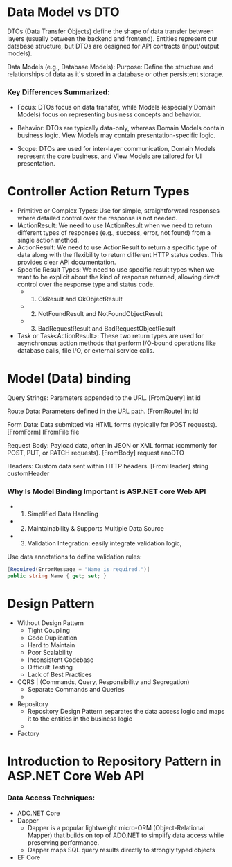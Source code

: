 # Data Model vs DTO

DTOs (Data Transfer Objects) define the shape of data transfer between layers (usually between the backend and frontend). 
Entities represent our database structure, but DTOs are designed for API contracts (input/output models).

Data Models (e.g., Database Models):
Purpose: Define the structure and relationships of data as it's stored in a database or other persistent storage.

### Key Differences Summarized:
- Focus:
DTOs focus on data transfer, while Models (especially Domain Models) focus on representing business concepts and behavior.

- Behavior:
DTOs are typically data-only, whereas Domain Models contain business logic. View Models may contain presentation-specific logic.

- Scope:
DTOs are used for inter-layer communication, Domain Models represent the core business, and View Models are tailored for UI presentation.


# Controller Action Return Types

- Primitive or Complex Types: Use for simple, straightforward responses where detailed control over the response is not needed.
- IActionResult: We need to use IActionResult when we need to return different types of responses (e.g., success, error, not found) from a single action method.
- ActionResult<T>: We need to use ActionResult<T> to return a specific type of data along with the flexibility to return different HTTP status codes. This provides clear API documentation.
- Specific Result Types: We need to use specific result types when we want to be explicit about the kind of response returned, allowing direct control over the response type and status code.
	- 1. OkResult and OkObjectResult
	- 2. NotFoundResult and NotFoundObjectResult
	- 3. BadRequestResult and BadRequestObjectResult
- Task<IActionResult> or Task<ActionResult<T>>: These two return types are used for asynchronous action methods that perform I/O-bound operations like database calls, file I/O, or external service calls.


# Model (Data) binding

Query Strings: Parameters appended to the URL.
[FromQuery] int id

Route Data: Parameters defined in the URL path.
[FromRoute] int id

Form Data: Data submitted via HTML forms (typically for POST requests).
[FromForm] IFromFile file

Request Body: Payload data, often in JSON or XML format (commonly for POST, PUT, or PATCH requests).
[FromBody] request anoDTO

Headers: Custom data sent within HTTP headers.
[FromHeader] string customHeader


### Why Is Model Binding Important is ASP.NET core Web API

- 1. Simplified Data Handling
- 2. Maintainability & Supports Multiple Data Source
- 3. Validation Integration: easily integrate validation logic, 

Use data annotations to define validation rules:

```csharp
[Required(ErrorMessage = "Name is required.")]
public string Name { get; set; }
```


# Design Pattern
- Without Design Pattern
	- Tight Coupling
	- Code Duplication
	- Hard to Maintain
	- Poor Scalability
	- Inconsistent Codebase
	- Difficult Testing
	- Lack of Best Practices
- CQRS | (Commands, Query, Responsibility and Segregation)
	- Separate Commands and Queries
	- 
- Repository 
	- Repository Design Pattern separates the data access logic and maps it to the entities in the business logic
	- 
- Factory 


# Introduction to Repository Pattern in ASP.NET Core Web API

### Data Access Techniques:
 - ADO.NET Core
 - Dapper
	- Dapper is a popular lightweight micro-ORM (Object-Relational Mapper) that builds on top of ADO.NET to simplify data access while preserving performance.
	- Dapper maps SQL query results directly to strongly typed objects
 - EF Core

# 